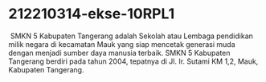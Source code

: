 # 212210314-ekse-10RPL1
<p>&nbsp;SMKN 5 Kabupaten Tangerang adalah Sekolah atau Lembaga pendidikan milik negara di kecamatan Mauk yang siap
 mencetak generasi muda dengan menjadi sumber daya manusia terbaik. SMKN 5 Kabupaten Tangerang berdiri pada tahun 2004, tepatnya di <span class="oceanwp-contact-text">Jl. Ir. Sutami KM 1,2, Mauk, Kabupaten Tangerang.</span></p>
